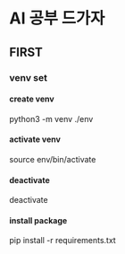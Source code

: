 # AI 공부 드가자

## FIRST
### venv set

#### create venv
python3 -m venv ./env

#### activate venv
source env/bin/activate

#### deactivate
deactivate

#### install package
pip install -r requirements.txt